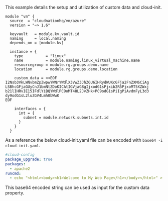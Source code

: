This example details the setup and utilization of custom data and cloud-init.

```hcl
module "vm" {
  source  = "cloudnationhq/vm/azure"
  version = "~> 1.6"

  keyvault   = module.kv.vault.id
  naming     = local.naming
  depends_on = [module.kv]

  instance = {
    type          = "linux"
    name          = module.naming.linux_virtual_machine.name
    resourcegroup = module.rg.groups.demo.name
    location      = module.rg.groups.demo.location

    custom_data = <<EOF
I2Nsb3VkLWNvbmZpZwpwYWNrYWdlX3VwZ3JhZGU6IHRydWUKcGFja2FnZXM6CiAg
LSBhcGFjaGUyCnJ1bmNtZDoKICAtIGVjaG8gIjxodG1sPjxib2R5PjxoMT5XZWxj
b21lIHRvIE15IFdlYiBQYWdlPC9oMT48L2JvZHk+PC9odG1sPiIgPiAvdmFyL3d3
dy9odG1sL2luZGV4Lmh0bWwK
EOF

    interfaces = {
      int = {
        subnet = module.network.subnets.int.id
      }
    }
  }
```

As a reference the below cloud-init.yaml file can be encoded with ```base64 -i cloud-init.yaml```.

```yaml
#cloud-config
package_upgrade: true
packages:
  - apache2
runcmd:
  - echo "<html><body><h1>Welcome to My Web Page</h1></body></html>" > /var/www/html/index.html
```

This base64 encoded string can be used as input for the custom data property.
